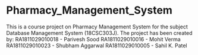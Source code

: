 # Pharmacy_Management_System
This is a course project on Pharmacy Management System for the subject Database Management System (18CSC303J).
The project has been created by:
RA1811029010018 - Parivesh Sood
RA1811029010016 - Mohit Verma
RA1811029010023 - Shubham Aggarwal
RA1811029010005 - Sahil K. Patel
